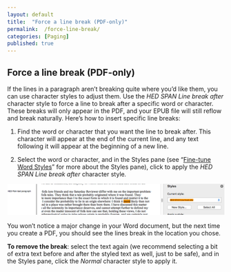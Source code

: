 ```yaml
---
layout: default
title:  "Force a line break (PDF-only)"
permalink:  /force-line-break/
categories: [Paging]
published: true
---
```


<section data-type="chapter" class="hsecchapter" data-hederis-type="hsecchapter" id="force-line-break" data-pi-attrs="id: force-line-break" role="doc-chapter" title="Force a line break (PDF-only)"><h1 data-hederis-type="hblkchaptitle" class="hblkchaptitle" id="pRHmx5jL7">Force a line break (PDF-only)</h1>
    <p class="hblkp" data-hederis-type="hblkp" id="pyM17gLBx">If the lines in a paragraph aren&#8217;t breaking quite where you&#8217;d like them, you can use character styles to adjust them. Use the <em>HED SPAN Line break after</em> character style to force a line to break after a specific word or character. These breaks will only appear in the PDF, and your EPUB file will still reflow and break naturally. Here&#8217;s how to insert specific line breaks: </p>
    <ol class="hwprnum-list" data-hederis-type="hwprnum-list" id="p4CpNfZYX"><li class="hblkoli" data-hederis-type="hblkoli" id="liMbz1Wcis"><p class="hblkoli" data-hederis-type="hblkoli" id="p7TLMidGn">Find the word or character that you want the line to break after. This character will appear at the end of the current line, and any text following it will appear at the beginning of a new line.</p></li>
    <li class="hblkoli" data-hederis-type="hblkoli" id="lilpkaFLQU"><p class="hblkoli" data-hederis-type="hblkoli" id="pe3CVbnsA">Select the word or character, and in the Styles pane (see &#8220;<a href="{% post_url 2019-05-22-14-Fine-tuneWordStyles %}"><span class="Hyperlink">Fine-tune Word Styles</span></a>&#8221; for more about the Styles pane), click to apply the <em>HED SPAN Line break after</em><em> </em>character style<em>.</em></p></li>
    </ol>
    <img data-hederis-type="hblkimg" class="hblkimg" id="pxbhSgayH" src="/images/forcelinebr.png"/>
    <p class="hblkp" data-hederis-type="hblkp" id="pTjJ6AYjR">You won&#8217;t notice a major change in your Word document, but the next time you create a PDF, you should see the lines break in the location you chose.</p>
    <p class="hblkp" data-hederis-type="hblkp" id="peR0ktQUH"><strong>To remove the break</strong>: select the text again (we recommend selecting a bit of extra text before and after the styled text as well, just to be safe), and in the Styles pane, click the <em>Normal</em> character style to apply it.</p>
    </section>
    